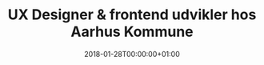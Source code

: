 ---
title: "UX Designer & frontend udvikler hos Aarhus Kommune"
date: 2018-01-28T00:00:00+01:00
draft: false
period: "Okt. 16 - Feb. 17"
company: "IT Minds"
description: "Jeg har hos Aarhus Kommune's afdelign Innovation, Teknologi og Kreativitet (ITK) været en del af en intern udviklingsafdeling og har derfor arbejdet på en række forskellige projekter i løbet af de 5 måneder, jeg har været der. Mit primære fokus har været på at udvikle en ny platform til køb og salg af grunde i Aarhus kommune og en platform med aktiviteter for og af borgerne, som skal være med til at styrke relationer mellem mennesker i lokalområderne i Aarhus kommune. Derudover har jeg fungeret som en del af dagligdagen og taget del i vedligeholdelse og videreudvikling af eksisterende projekter. Jeg har stået for en blanding mellem ux, ui og frontend udvikling. Jeg har derfor bl.a. bidraget til wireframing af nye systemer i samarbejde med kunderne, designet ui til disse og været med til at implementere frontenden. Derudover har jeg bygget forskellige prototyper og været involveret i brugertests af disse."
---